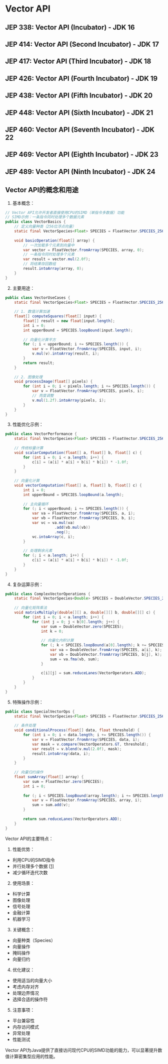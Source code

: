 # Vector API

## JEP 338: Vector API (Incubator) - JDK 16

## JEP 414: Vector API (Second Incubator) - JDK 17

## JEP 417: Vector API (Third Incubator) - JDK 18

## JEP 426: Vector API (Fourth Incubator) - JDK 19

## JEP 438: Vector API (Fifth Incubator) - JDK 20

## JEP 448: Vector API (Sixth Incubator) - JDK 21

## JEP 460: Vector API (Seventh Incubator) - JDK 22

## JEP 469: Vector API (Eighth Incubator) - JDK 23

## JEP 489: Vector API (Ninth Incubator) - JDK 24

## Vector API的概念和用途

1. 基本概念：

```java
// Vector API允许开发者直接使用CPU的SIMD（单指令多数据）功能
// SIMD示例：一条指令同时处理多个数据元素
public class VectorBasics {
    // 定义向量种类（256位浮点向量）
    static final VectorSpecies<Float> SPECIES = FloatVector.SPECIES_256;
    
    void basicOperation(float[] array) {
        // 一次加载多个元素到向量中
        var vector = FloatVector.fromArray(SPECIES, array, 0);
        // 一条指令同时处理多个元素
        var result = vector.mul(2.0f);
        // 将结果存回数组
        result.intoArray(array, 0);
    }
}
```

2. 主要用途：

```java
public class VectorUseCases {
    static final VectorSpecies<Float> SPECIES = FloatVector.SPECIES_256;
    
    // 1. 数值计算加速
    float[] computeSquares(float[] input) {
        float[] result = new float[input.length];
        int i = 0;
        int upperBound = SPECIES.loopBound(input.length);
        
        // 向量化计算平方
        for (; i < upperBound; i += SPECIES.length()) {
            var v = FloatVector.fromArray(SPECIES, input, i);
            v.mul(v).intoArray(result, i);
        }
        return result;
    }
    
    // 2. 图像处理
    void processImage(float[] pixels) {
        for (int i = 0; i < pixels.length; i += SPECIES.length()) {
            var v = FloatVector.fromArray(SPECIES, pixels, i);
            // 亮度调整
            v.mul(1.2f).intoArray(pixels, i);
        }
    }
}
```

3. 性能优化示例：

```java
public class VectorPerformance {
    static final VectorSpecies<Float> SPECIES = FloatVector.SPECIES_256;
    
    // 传统标量计算
    void scalarComputation(float[] a, float[] b, float[] c) {
        for (int i = 0; i < a.length; i++) {
            c[i] = (a[i] * a[i] + b[i] * b[i]) * -1.0f;
        }
    }
    
    // 向量化计算
    void vectorComputation(float[] a, float[] b, float[] c) {
        int i = 0;
        int upperBound = SPECIES.loopBound(a.length);
        
        // 主向量循环
        for (; i < upperBound; i += SPECIES.length()) {
            var va = FloatVector.fromArray(SPECIES, a, i);
            var vb = FloatVector.fromArray(SPECIES, b, i);
            var vc = va.mul(va)
                      .add(vb.mul(vb))
                      .neg();
            vc.intoArray(c, i);
        }
        
        // 处理剩余元素
        for (; i < a.length; i++) {
            c[i] = (a[i] * a[i] + b[i] * b[i]) * -1.0f;
        }
    }
}
```

4. 复杂运算示例：

```java
public class ComplexVectorOperations {
    static final VectorSpecies<Double> SPECIES = DoubleVector.SPECIES_256;
    
    // 向量化矩阵乘法
    void matrixMultiply(double[][] a, double[][] b, double[][] c) {
        for (int i = 0; i < a.length; i++) {
            for (int j = 0; j < b[0].length; j++) {
                var sum = DoubleVector.zero(SPECIES);
                int k = 0;
                
                // 向量化内积计算
                for (; k < SPECIES.loopBound(a[0].length); k += SPECIES.length()) {
                    var va = DoubleVector.fromArray(SPECIES, a[i], k);
                    var vb = DoubleVector.fromArray(SPECIES, b[j], k);
                    sum = va.fma(vb, sum);
                }
                
                c[i][j] = sum.reduceLanes(VectorOperators.ADD);
            }
        }
    }
}
```

5. 特殊操作示例：

```java
public class SpecialVectorOps {
    static final VectorSpecies<Float> SPECIES = FloatVector.SPECIES_256;
    
    // 条件处理
    void conditionalProcess(float[] data, float threshold) {
        for (int i = 0; i < data.length; i += SPECIES.length()) {
            var v = FloatVector.fromArray(SPECIES, data, i);
            var mask = v.compare(VectorOperators.GT, threshold);
            var result = v.blend(v.mul(2.0f), mask);
            result.intoArray(data, i);
        }
    }
    
    // 向量归约操作
    float sumArray(float[] array) {
        var sum = FloatVector.zero(SPECIES);
        int i = 0;
        
        for (; i < SPECIES.loopBound(array.length); i += SPECIES.length()) {
            var v = FloatVector.fromArray(SPECIES, array, i);
            sum = sum.add(v);
        }
        
        return sum.reduceLanes(VectorOperators.ADD);
    }
}
```

Vector API的主要特点：

1. 性能优势：

- 利用CPU的SIMD指令
- 并行处理多个数据 [[1\]](https://muratcanyeldan.com/whats-new-in-java-23-a-comprehensive-overview-cf0c2d23e61e)
- 减少循环迭代次数

2. 使用场景：

- 科学计算
- 图像处理
- 信号处理
- 金融计算
- 机器学习

3. 关键概念：

- 向量种类（Species）
- 向量操作
- 掩码操作
- 向量归约

4. 优化建议：

- 使用适当的向量大小
- 考虑内存对齐
- 处理边界情况
- 选择合适的操作符

5. 注意事项：

- 平台兼容性
- 内存访问模式
- 异常处理
- 性能测试

Vector API为Java提供了直接访问现代CPU的SIMD功能的能力，可以显著提升数值计算密集型应用的性能。